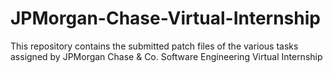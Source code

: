 # JPMorgan-Chase-Virtual-Internship


This repository contains the submitted patch files of the various tasks assigned by JPMorgan Chase & Co. Software Engineering Virtual Internship
